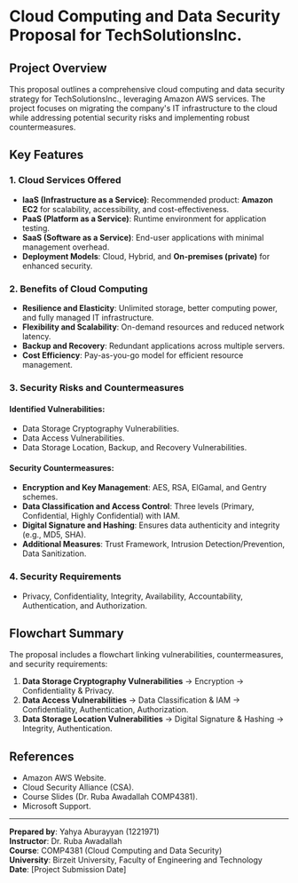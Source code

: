 # Cloud Computing and Data Security Proposal for TechSolutionsInc.

## Project Overview
This proposal outlines a comprehensive cloud computing and data security strategy for TechSolutionsInc., leveraging Amazon AWS services. The project focuses on migrating the company's IT infrastructure to the cloud while addressing potential security risks and implementing robust countermeasures.

## Key Features

### 1. **Cloud Services Offered**
- **IaaS (Infrastructure as a Service)**: Recommended product: **Amazon EC2** for scalability, accessibility, and cost-effectiveness.
- **PaaS (Platform as a Service)**: Runtime environment for application testing.
- **SaaS (Software as a Service)**: End-user applications with minimal management overhead.
- **Deployment Models**: Cloud, Hybrid, and **On-premises (private)** for enhanced security.

### 2. **Benefits of Cloud Computing**
- **Resilience and Elasticity**: Unlimited storage, better computing power, and fully managed IT infrastructure.
- **Flexibility and Scalability**: On-demand resources and reduced network latency.
- **Backup and Recovery**: Redundant applications across multiple servers.
- **Cost Efficiency**: Pay-as-you-go model for efficient resource management.

### 3. **Security Risks and Countermeasures**
#### **Identified Vulnerabilities**:
- Data Storage Cryptography Vulnerabilities.
- Data Access Vulnerabilities.
- Data Storage Location, Backup, and Recovery Vulnerabilities.

#### **Security Countermeasures**:
- **Encryption and Key Management**: AES, RSA, ElGamal, and Gentry schemes.
- **Data Classification and Access Control**: Three levels (Primary, Confidential, Highly Confidential) with IAM.
- **Digital Signature and Hashing**: Ensures data authenticity and integrity (e.g., MD5, SHA).
- **Additional Measures**: Trust Framework, Intrusion Detection/Prevention, Data Sanitization.

### 4. **Security Requirements**
- Privacy, Confidentiality, Integrity, Availability, Accountability, Authentication, and Authorization.

## Flowchart Summary
The proposal includes a flowchart linking vulnerabilities, countermeasures, and security requirements:
1. **Data Storage Cryptography Vulnerabilities** → Encryption → Confidentiality & Privacy.
2. **Data Access Vulnerabilities** → Data Classification & IAM → Confidentiality, Authentication, Authorization.
3. **Data Storage Location Vulnerabilities** → Digital Signature & Hashing → Integrity, Authentication.

## References
- Amazon AWS Website.
- Cloud Security Alliance (CSA).
- Course Slides (Dr. Ruba Awadallah COMP4381).
- Microsoft Support.

---

**Prepared by**: Yahya Aburayyan (1221971)  
**Instructor**: Dr. Ruba Awadallah  
**Course**: COMP4381 (Cloud Computing and Data Security)  
**University**: Birzeit University, Faculty of Engineering and Technology  
**Date**: [Project Submission Date]
